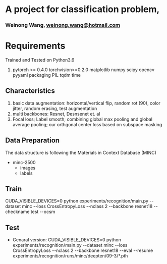 ﻿# A project for classification problem,
### Weinong Wang, weinong.wang@hotmail.com

# Requirements

Trained and Tested on Python3.6
 1. pytorch >= 0.4.0
	torchvision>=0.2.0
	matplotlib
	numpy
	scipy
	opencv
	pyyaml
	packaging
	PIL
	tqdm
	time
## Characteristics
 1. basic data augmentation: horizontal/vertical  flip, random rot (90), color jitter, random erasing, test augmentation
 2.  multi backbones: Resnet, Desnsenet et. al
 3. Focal loss; Label smooth; combining global max pooling and global average pooling; our orthgonal center loss based on subspace masking

			
## Data Preparation
The data structure is following the Materials in Context Database (MINC)
 -  minc-2500
     - images
     - labels
## Train
 CUDA_VISIBLE_DEVICES=0 python experiments/recognition/main.py --dataset minc --loss CrossEntropyLoss --nclass  2 --backbone resnet18 --checkname test --ocsm


## Test
 - Genaral version: 
 CUDA_VISIBLE_DEVICES=0 python experiments/recognition/main.py --dataset minc --loss CrossEntropyLoss --nclass  2 --backbone resnet18 --eval  --resume experiments/recognition/runs/minc/deepten/09-3/*.pth
